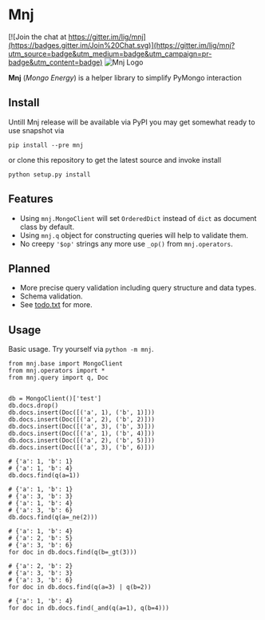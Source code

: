 # Mnj

[![Join the chat at https://gitter.im/lig/mnj](https://badges.gitter.im/Join%20Chat.svg)](https://gitter.im/lig/mnj?utm_source=badge&utm_medium=badge&utm_campaign=pr-badge&utm_content=badge)
![Mnj Logo](https://www.dropbox.com/s/492ke98ciajnd98/logo150.png?dl=1)

**Mnj** (_Mongo Energy_) is a helper library to simplify PyMongo interaction

## Install
Untill Mnj release will be available via PyPI you may get somewhat ready to use snapshot via

    pip install --pre mnj

or clone this repository to get the latest source and invoke install

    python setup.py install

## Features
* Using `mnj.MongoClient` will set `OrderedDict` instead of `dict` as document class by default.
* Using `mnj.q` object for constructing queries will help to validate them.
* No creepy `'$op'` strings any more use `_op()` from `mnj.operators`.

## Planned
* More precise query validation including query structure and data types.
* Schema validation.
* See [todo.txt](todo.txt) for more.

## Usage
Basic usage. Try yourself via `python -m mnj`.

    from mnj.base import MongoClient
    from mnj.operators import *
    from mnj.query import q, Doc
    
    
    db = MongoClient()['test']
    db.docs.drop()
    db.docs.insert(Doc([('a', 1), ('b', 1)]))
    db.docs.insert(Doc([('a', 2), ('b', 2)]))
    db.docs.insert(Doc([('a', 3), ('b', 3)]))
    db.docs.insert(Doc([('a', 1), ('b', 4)]))
    db.docs.insert(Doc([('a', 2), ('b', 5)]))
    db.docs.insert(Doc([('a', 3), ('b', 6)]))
    
    # {'a': 1, 'b': 1}
    # {'a': 1, 'b': 4}
    db.docs.find(q(a=1))
    
    # {'a': 1, 'b': 1}
    # {'a': 3, 'b': 3}
    # {'a': 1, 'b': 4}
    # {'a': 3, 'b': 6}
    db.docs.find(q(a=_ne(2)))

    # {'a': 1, 'b': 4}
    # {'a': 2, 'b': 5}
    # {'a': 3, 'b': 6}
    for doc in db.docs.find(q(b=_gt(3)))

    # {'a': 2, 'b': 2}
    # {'a': 3, 'b': 3}
    # {'a': 3, 'b': 6}
    for doc in db.docs.find(q(a=3) | q(b=2))

    # {'a': 1, 'b': 4}
    for doc in db.docs.find(_and(q(a=1), q(b=4)))
